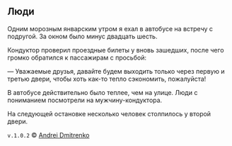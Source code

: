 ## Люди

Одним морозным январским утром я ехал в автобусе на встречу с подругой. За окном было минус двадцать шесть.

Кондуктор проверил проездные билеты у вновь зашедших, после чего громко обратился к пассажирам с просьбой:

&mdash; Уважаемые друзья, давайте будем выходить только через первую и третью двери, чтобы хоть как-то тепло сэкономить, пожалуйста!

В автобусе действительно было теплее, чем на улице. Люди с пониманием посмотрели на мужчину-кондуктора.

На следующей остановке несколько человек столпилось у второй двери.

`v.1.0.2` &copy; [Andrei Dmitrenko](https://admitrenko.github.io/blog/)
